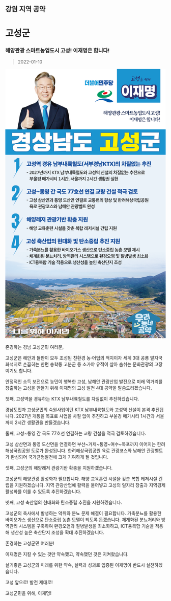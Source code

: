 ## 강원 지역 공약

# 고성군

### 해양관광 스마트농업도시 고성! 이재명은 합니다!
> 2022-01-10

![고성군 지역공약](./005_010_002.png)

존경하는 경남 고성군민 여러분,

 

고성군은 해안과 들판이 모두 조성된 친환경 농‧어업의 적지이자 세계 3대 공룡 발자국 화석지로 손꼽히는 한편 송학동 고분군 등 소가야 유적이 살아 숨쉬는 문화관광의 고장이기도 합니다.

 

안정적인 소득 보전으로 농민이 행복한 고성, 남해안 관광산업 발전으로 미래 먹거리를 창출하는 고성을 만들기 위해 이재명의 고성 발전 4대 공약을 말씀드리겠습니다.

 

 

첫째, 고성역을 경유하는 KTX 남부내륙철도를 차질없이 추진하겠습니다. 

경남도민과 고성군민의 숙원사업이던 KTX 남부내륙철도와 고성역 신설이 본격 추진됩니다. 2027년 개통을 목표로 사업을 차질 없이 추진하고 부울경 메가시티 1시간과 서울까지 2시간 생활권을 만들겠습니다.

 

둘째, 고성~통영 간 국도 77호선 연결하는 교량 건설을 적극 검토하겠습니다. 

고성 삼산면과 통영 도산면을 연결하면 부산~거제~통영~여수~목포까지 이어지는 한려해상국립공원 도로가 완성됩니다. 한려해상국립공원 육로 관광코스와 남해안 관광벨트가 완성되어 국가균형발전에 크게 기여하게 될 것입니다.

 

셋째, 고성군의 해양레저 관광기반 확충을 지원하겠습니다.  

고성군의 해양관광 활성화가 필요합니다. 해양 교육훈련 시설을 갖춘 복합 레저시설 건립을 지원하겠습니다. 지역 관광산업에 활력을 불어넣고 고성의 일자리 창출과 지역경제 활성화를 이룰 수 있도록 추진하겠습니다. 

 

넷째, 고성 축산업의 현대화와 탄소중립 추진을 지원하겠습니다. 

고성군의 축사에서 발생하는 악취와 분뇨 문제 해결이 필요합니다. 가축분뇨를 활용한 바이오가스 생산으로 탄소중립 농촌 모델이 되도록 돕겠습니다. 체계화된 분뇨처리와 방역관리 시스템을 구축하여 환경오염과 질병발생을 최소화하고, ICT융복합 기술을 적용해 생산성 높은 축산단지 조성을 확대 추진하겠습니다.

 

 

존경하는 고성군민 여러분!

 

이재명은 지킬 수 있는 것만 약속했고, 약속했던 것은 지켜왔습니다.

살기좋은 고성군의 미래를 위한 약속, 실력과 성과로 입증된 이재명이 반드시 실천하겠습니다.

 

 

고성 앞으로! 발전 제대로!

고성군민을 위해, 이재명! 

						